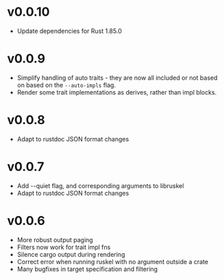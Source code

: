 # v0.0.10

- Update dependencies for Rust 1.85.0

# v0.0.9

- Simplify handling of auto traits - they are now all included or not 
based on based on the `--auto-impls` flag.
- Render some trait implementations as derives, rather than impl blocks.

# v0.0.8

- Adapt to rustdoc JSON format changes

# v0.0.7

- Add --quiet flag, and corresponding arguments to libruskel
- Adapt to rustdoc JSON format changes

# v0.0.6

- More robust output paging
- Filters now work for trait impl fns
- Silence cargo output during rendering
- Correct error when running ruskel with no argument outside a crate
- Many bugfixes in target specification and filtering

